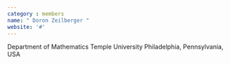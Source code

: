 ```yaml
---
category : members
name: " Doron Zeilberger " 
website: '#'
---
```

Department of Mathematics
Temple University
Philadelphia, Pennsylvania, USA


